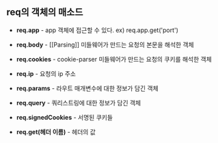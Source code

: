 ## req의 객체의 매소드

- **req.app** - app 객체에 접근할 수 있다.
ex) req.app.get('port')

- **req.body** - [[Parsing]] 미들웨어가 만드는 요청의 본문을 해석한 객체

- **req.cookies** - cookie-parser 미들웨어가 만드는 요청의 쿠키를 해석한 객체
- **req.ip** - 요청의 ip 주소
- **req.params** - 라우트 매개변수에 대한 정보가 담긴 객체
- **req.query** - 쿼리스트링에 대한 정보가 담긴 객체
- **req.signedCookies** - 서명된 쿠키들
- **req.get(헤더 이름)** - 헤더의 값